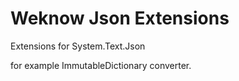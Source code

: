 # Weknow Json Extensions
Extensions for System.Text.Json 

for example ImmutableDictionary converter.


